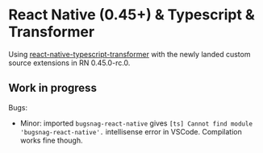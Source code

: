 # React Native (0.45+) & Typescript & Transformer

Using [react-native-typescript-transformer](https://github.com/ds300/react-native-typescript-transformer) with the newly landed custom source extensions in RN 0.45.0-rc.0.

## Work in progress

Bugs:

- Minor: imported `bugsnag-react-native` gives `[ts] Cannot find module 'bugsnag-react-native'.` intellisense error in VSCode. Compilation works fine though.